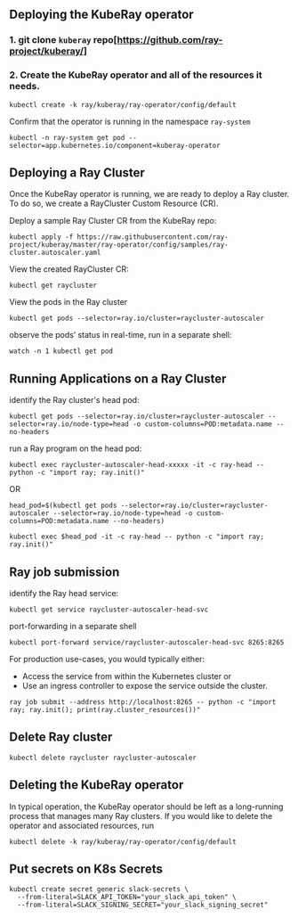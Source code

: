 ## Deploying the KubeRay operator

### 1. git clone `kuberay` repo[https://github.com/ray-project/kuberay/]

### 2. Create the KubeRay operator and all of the resources it needs.

```
kubectl create -k ray/kuberay/ray-operator/config/default
```

Confirm that the operator is running in the namespace `ray-system`
```
kubectl -n ray-system get pod --selector=app.kubernetes.io/component=kuberay-operator
```

## Deploying a Ray Cluster
Once the KubeRay operator is running, we are ready to deploy a Ray cluster. To do so, we create a RayCluster Custom Resource (CR).

Deploy a sample Ray Cluster CR from the KubeRay repo:
```
kubectl apply -f https://raw.githubusercontent.com/ray-project/kuberay/master/ray-operator/config/samples/ray-cluster.autoscaler.yaml
```

View the created RayCluster CR:
```
kubectl get raycluster
```

View the pods in the Ray cluster
```
kubectl get pods --selector=ray.io/cluster=raycluster-autoscaler
```

observe the pods’ status in real-time, run in a separate shell:
```
watch -n 1 kubectl get pod
```

## Running Applications on a Ray Cluster
identify the Ray cluster's head pod:
```
kubectl get pods --selector=ray.io/cluster=raycluster-autoscaler --selector=ray.io/node-type=head -o custom-columns=POD:metadata.name --no-headers
```

run a Ray program on the head pod:
```
kubectl exec raycluster-autoscaler-head-xxxxx -it -c ray-head -- python -c "import ray; ray.init()"
```

OR 
```
head_pod=$(kubectl get pods --selector=ray.io/cluster=raycluster-autoscaler --selector=ray.io/node-type=head -o custom-columns=POD:metadata.name --no-headers)

kubectl exec $head_pod -it -c ray-head -- python -c "import ray; ray.init()"
```

## Ray job submission
identify the Ray head service:
```
kubectl get service raycluster-autoscaler-head-svc
```

port-forwarding in a separate shell
```
kubectl port-forward service/raycluster-autoscaler-head-svc 8265:8265
```

For production use-cases, you would typically either:
- Access the service from within the Kubernetes cluster or
- Use an ingress controller to expose the service outside the cluster.

```
ray job submit --address http://localhost:8265 -- python -c "import ray; ray.init(); print(ray.cluster_resources())"
```

## Delete Ray cluster
```
kubectl delete raycluster raycluster-autoscaler
```

## Deleting the KubeRay operator
In typical operation, the KubeRay operator should be left as a long-running process that manages many Ray clusters. If you would like to delete the operator and associated resources, run
```
kubectl delete -k ray/kuberay/ray-operator/config/default
```

## Put secrets on K8s Secrets
```
kubectl create secret generic slack-secrets \
  --from-literal=SLACK_API_TOKEN="your_slack_api_token" \
  --from-literal=SLACK_SIGNING_SECRET="your_slack_signing_secret"
```
